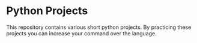 # Python Projects
This repository contains various short python projects. By practicing these projects you can increase your command over the language.



